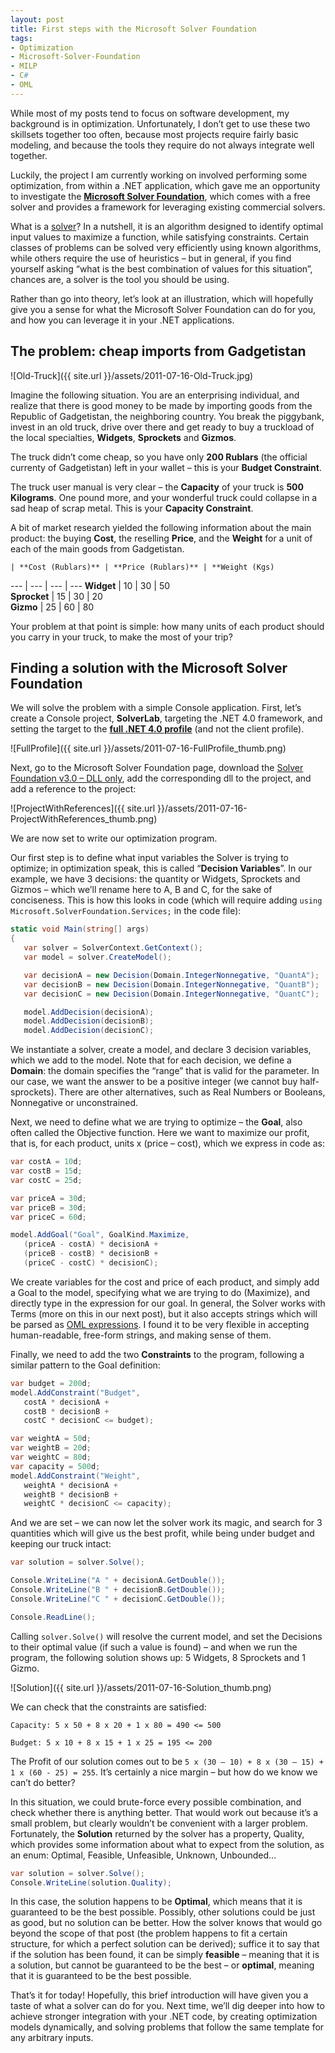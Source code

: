 ```yaml
---
layout: post
title: First steps with the Microsoft Solver Foundation
tags:
- Optimization
- Microsoft-Solver-Foundation
- MILP
- C#
- OML
---
```


While most of my posts tend to focus on software development, my background is in optimization. Unfortunately, I don’t get to use these two skillsets together too often, because most projects require fairly basic modeling, and because the tools they require do not always integrate well together.   

Luckily, the project I am currently working on involved performing some optimization, from within a .NET application, which gave me an opportunity to investigate the [**Microsoft Solver Foundation**](http://archive.msdn.microsoft.com/solverfoundation), which comes with a free solver and provides a framework for leveraging existing commercial solvers.  

What is a [solver](http://en.wikipedia.org/wiki/Solver)? In a nutshell, it is an algorithm designed to identify optimal input values to maximize a function, while satisfying constraints. Certain classes of problems can be solved very efficiently using known algorithms, while others require the use of heuristics – but in general, if you find yourself asking “what is the best combination of values for this situation”, chances are, a solver is the tool you should be using.  

Rather than go into theory, let’s look at an illustration, which will hopefully give you a sense for what the Microsoft Solver Foundation can do for you, and how you can leverage it in your .NET applications.  

## The problem: cheap imports from Gadgetistan  

![Old-Truck]({{ site.url }}/assets/2011-07-16-Old-Truck.jpg)

Imagine the following situation. You are an enterprising individual, and realize that there is good money to be made by importing goods from the Republic of Gadgetistan, the neighboring country. You break the piggybank, invest in an old truck, drive over there and get ready to buy a truckload of the local specialties, **Widgets**, **Sprockets** and **Gizmos**.

The truck didn’t come cheap, so you have only **200 Rublars** (the official currenty of Gadgetistan) left in your wallet – this is your **Budget Constraint**.  

The truck user manual is very clear – the **Capacity** of your truck is **500 Kilograms**. One pound more, and your wonderful truck could collapse in a sad heap of scrap metal. This is your **Capacity Constraint**.  

A bit of market research yielded the following information about the main product: the buying **Cost**, the reselling **Price**, and the **Weight** for a unit of each of the main goods from Gadgetistan.  

    | **Cost (Rublars)** | **Price (Rublars)** | **Weight (Kgs)
--- | --- | --- | ---
**Widget** | 10 | 30 | 50      
**Sprocket** | 15 | 30 | 20      
**Gizmo** | 25 | 60 | 80  

Your problem at that point is simple: how many units of each product should you carry in your truck, to make the most of your trip? 

<!--more-->

## Finding a solution with the Microsoft Solver Foundation  

We will solve the problem with a simple Console application. First, let’s create a Console project, **SolverLab**, targeting the .NET 4.0 framework, and setting the target to the **<u>full .NET 4.0 profile</u>** (and not the client profile).  

![FullProfile]({{ site.url }}/assets/2011-07-16-FullProfile_thumb.png)

Next, go to the Microsoft Solver Foundation page, download the [Solver Foundation v3.0 – DLL only](http://archive.msdn.microsoft.com/solverfoundation/Release/ProjectReleases.aspx?ReleaseId=1799), add the corresponding dll to the project, and add a reference to the project:  

![ProjectWithReferences]({{ site.url }}/assets/2011-07-16-ProjectWithReferences_thumb.png)

We are now set to write our optimization program.  

Our first step is to define what input variables the Solver is trying to optimize; in optimization speak, this is called “**Decision Variables**”. In our example, we have 3 decisions: the quantity or Widgets, Sprockets and Gizmos – which we’ll rename here to A, B and C, for the sake of conciseness.  This is how this looks in code (which will require adding `using Microsoft.SolverFoundation.Services;` in the code file):  

``` csharp
static void Main(string[] args)
{
   var solver = SolverContext.GetContext();
   var model = solver.CreateModel();

   var decisionA = new Decision(Domain.IntegerNonnegative, "QuantA");
   var decisionB = new Decision(Domain.IntegerNonnegative, "QuantB");
   var decisionC = new Decision(Domain.IntegerNonnegative, "QuantC");

   model.AddDecision(decisionA);
   model.AddDecision(decisionB);
   model.AddDecision(decisionC);
``` 

We instantiate a solver, create a model, and declare 3 decision variables, which we add to the model. Note that for each decision, we define a **Domain**: the domain specifies the “range” that is valid for the parameter. In our case, we want the answer to be a positive integer (we cannot buy half-sprockets). There are other alternatives, such as Real Numbers or Booleans, Nonnegative or unconstrained.

Next, we need to define what we are trying to optimize – the **Goal**, also often called the Objective function. Here we want to maximize our profit, that is, for each product, units x (price – cost), which we express in code as:

``` csharp
var costA = 10d;
var costB = 15d;
var costC = 25d;

var priceA = 30d;
var priceB = 30d;
var priceC = 60d;

model.AddGoal("Goal", GoalKind.Maximize, 
   (priceA - costA) * decisionA + 
   (priceB - costB) * decisionB + 
   (priceC - costC) * decisionC);
``` 

We create variables for the cost and price of each product, and simply add a Goal to the model, specifying what we are trying to do (Maximize), and directly type in the expression for our goal. In general, the Solver works with Terms (more on this in our next post), but it also accepts strings which will be parsed as [OML expressions](http://msdn.microsoft.com/en-us/library/ff524507(v=VS.93).aspx). I found it to be very flexible in accepting human-readable, free-form strings, and making sense of them.

Finally, we need to add the two **Constraints** to the program, following a similar pattern to the Goal definition:

``` csharp
var budget = 200d;
model.AddConstraint("Budget", 
   costA * decisionA + 
   costB * decisionB + 
   costC * decisionC <= budget);

var weightA = 50d;
var weightB = 20d;
var weightC = 80d;
var capacity = 500d;
model.AddConstraint("Weight", 
   weightA * decisionA + 
   weightB * decisionB + 
   weightC * decisionC <= capacity);
``` 

And we are set – we can now let the solver work its magic, and search for 3 quantities which will give us the best profit, while being under budget and keeping our truck intact:

``` csharp
var solution = solver.Solve();

Console.WriteLine("A " + decisionA.GetDouble());
Console.WriteLine("B " + decisionB.GetDouble());
Console.WriteLine("C " + decisionC.GetDouble());

Console.ReadLine();
``` 

Calling `solver.Solve()` will resolve the current model, and set the Decisions to their optimal value (if such a value is found) – and when we run the program, the following solution shows up: 5 Widgets, 8 Sprockets and 1 Gizmo. 

![Solution]({{ site.url }}/assets/2011-07-16-Solution_thumb.png)

We can check that the constraints are satisfied:

`Capacity: 5 x 50 + 8 x 20 + 1 x 80 = 490 <= 500`

`Budget: 5 x 10 + 8 x 15 + 1 x 25 = 195 <= 200`

The Profit of our solution comes out to be `5 x (30 – 10) + 8 x (30 – 15) + 1 x (60 - 25) = 255`. It’s certainly a nice margin – but how do we know we can’t do better? 

In this situation, we could brute-force every possible combination, and check whether there is anything better. That would work out because it’s a small problem, but clearly wouldn’t be convenient with a larger problem. Fortunately, the **Solution** returned by the solver has a property, Quality, which provides some information about what to expect from the solution, as an enum: Optimal, Feasible, Unfeasible, Unknown, Unbounded…

``` csharp
var solution = solver.Solve();        
Console.WriteLine(solution.Quality);
``` 

In this case, the solution happens to be **Optimal**, which means that it is guaranteed to be the best possible. Possibly, other solutions could be just as good, but no solution can be better. How the solver knows that would go beyond the scope of that post (the problem happens to fit a certain structure, for which a perfect solution can be derived); suffice it to say that if the solution has been found, it can be simply **feasible** – meaning that it is a solution, but cannot be guaranteed to be the best – or **optimal**, meaning that it is guaranteed to be the best possible.

That’s it for today! Hopefully, this brief introduction will have given you a taste of what a solver can do for you. Next time, we’ll dig deeper into how to achieve stronger integration with your .NET code, by creating optimization models dynamically, and solving problems that follow the same template for any arbitrary inputs.
